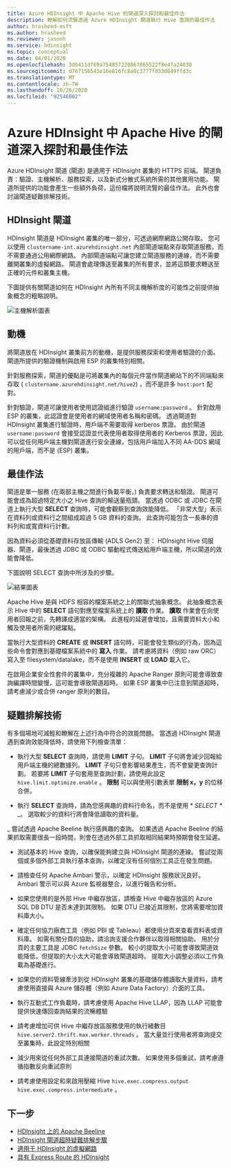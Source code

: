 ```yaml
---
title: Azure HDInsight 中 Apache Hive 的閘道深入探討和最佳作法
description: 瞭解如何流覽透過 Azure HDInsight 閘道執行 Hive 查詢的最佳作法
author: hrasheed-msft
ms.author: hrasheed
ms.reviewer: jasonh
ms.service: hdinsight
ms.topic: conceptual
ms.date: 04/01/2020
ms.openlocfilehash: 3db411df69a754857220867865522f8e4fa24030
ms.sourcegitcommit: d767156543e16e816fc8a0c3777f033d649ffd3c
ms.translationtype: MT
ms.contentlocale: zh-TW
ms.lasthandoff: 10/26/2020
ms.locfileid: "92546002"
---
```

# <a name="gateway-deep-dive-and-best-practices-for-apache-hive-in-azure-hdinsight"></a>Azure HDInsight 中 Apache Hive 的閘道深入探討和最佳作法

Azure HDInsight 閘道 (閘道) 是適用于 HDInsight 叢集的 HTTPS 前端。 閘道負責：驗證、主機解析、服務探索，以及新式分散式系統所需的其他實用功能。 閘道所提供的功能會產生一些額外負荷，這份檔將說明流覽的最佳作法。 此外也會討論閘道疑難排解技術。

## <a name="the-hdinsight-gateway"></a>HDInsight 閘道

HDInsight 閘道是 HDInsight 叢集的唯一部分，可透過網際網路公開存取。 您可以使用 `clustername-int.azurehdinsight.net` 內部閘道端點來存取閘道服務，而不需要通過公用網際網路。 內部閘道端點可讓您建立閘道服務的連線，而不需要離開叢集的虛擬網路。 閘道會處理傳送至叢集的所有要求，並將這類要求轉送至正確的元件和叢集主機。

下圖提供有關閘道如何在 HDInsight 內所有不同主機解析度的可能性之前提供抽象概念的粗略說明。

![主機解析圖表](./media/gateway-best-practices/host-resolution-diagram.png "主機解析圖表")

## <a name="motivation"></a>動機

將閘道放在 HDInsight 叢集前方的動機，是提供服務探索和使用者驗證的介面。 閘道所提供的驗證機制與啟用 ESP 的叢集特別相關。

針對服務探索，閘道的優點是可將叢集內的每個元件當作閘道網站下的不同端點來存取 ( `clustername.azurehdinsight.net/hive2`) ，而不是許多 `host:port` 配對。

針對驗證，閘道可讓使用者使用認證組進行驗證 `username:password` 。 針對啟用 ESP 的叢集，此認證會是使用者的網域使用者名稱和密碼。 透過閘道對 HDInsight 叢集進行驗證時，用戶端不需要取得 kerberos 票證。 由於閘道 `username:password` 會接受認證並代表使用者取得使用者的 Kerberos 票證，因此可以從任何用戶端主機對閘道進行安全連線，包括用戶端加入不同 AA-DDS 網域的用戶端，而不是 (ESP) 叢集。

## <a name="best-practices"></a>最佳作法

閘道是單一服務 (在兩部主機之間進行負載平衡，) 負責要求轉送和驗證。 閘道可能會成為超過特定大小之 Hive 查詢的輸送量瓶頸。 當透過 ODBC 或 JDBC 在閘道上執行大型 **SELECT** 查詢時，可能會觀察到查詢效能降低。 「非常大型」表示在資料列或資料行之間組成超過 5 GB 資料的查詢。 此查詢可能包含一長串的資料列和或寬資料行計數。

因為資料必須從基礎資料存放區傳輸 (ADLS Gen2) 至： HDInsight Hive 伺服器、閘道，最後透過 JDBC 或 ODBC 驅動程式傳送給用戶端主機，所以閘道的效能會降低。

下圖說明 SELECT 查詢中所涉及的步驟。

![結果圖表](./media/gateway-best-practices/result-retrieval-diagram.png "結果圖表")

Apache Hive 是與 HDFS 相容的檔案系統之上的關聯式抽象概念。 此抽象概念表示 Hive 中的 **SELECT** 語句對應至檔案系統上的 **讀取** 作業。 **讀取** 作業會在向使用者回報之前，先轉譯成適當的架構。 此進程的延遲會增加，且需要資料大小和觸及使用者所需的總躍點。

當執行大型資料的 **CREATE** 或 **INSERT** 語句時，可能會發生類似的行為，因為這些命令會對應到基礎檔案系統中的 **寫入** 作業。 請考慮將資料（例如 raw ORC）寫入至 filesystem/datalake，而不是使用 **INSERT** 或 **LOAD** 載入它。

在啟用企業安全性套件的叢集中，充分複雜的 Apache Ranger 原則可能會導致查詢編譯時間變慢，這可能會導致閘道超時。 如果 ESP 叢集中已注意到閘道超時，請考慮減少或合併 ranger 原則的數目。

## <a name="troubleshooting-techniques"></a>疑難排解技術

有多個場地可減輕和瞭解在上述行為中符合的效能問題。 當透過 HDInsight 閘道遇到查詢效能降低時，請使用下列檢查清單：

* 執行大型 **SELECT** 查詢時，請使用 **LIMIT** 子句。 **LIMIT** 子句將會減少回報給用戶端主機的總數據列。 **LIMIT** 子句只會影響結果產生，而不會變更查詢計劃。 若要將 **LIMIT** 子句套用至查詢計劃，請使用此設定 `hive.limit.optimize.enable` 。 **限制** 可以與使用引數表單 **限制 x，y** 的位移合併。

* 執行 **SELECT** 查詢時，請為您感興趣的資料行命名，而不是使用 * *SELECT \** _。 選取較少的資料行將會降低讀取的資料量。

_ 嘗試透過 Apache Beeline 執行感興趣的查詢。 如果透過 Apache Beeline 的結果抓取需要很長一段時間，則會在透過外部工具抓取相同結果時預期會發生延遲。

* 測試基本的 Hive 查詢，以確保能夠建立與 HDInsight 閘道的連線。 嘗試從兩個或多個外部工具執行基本查詢，以確定沒有任何個別工具正在發生問題。

* 請檢查任何 Apache Ambari 警示，以確定 HDInsight 服務狀況良好。 Ambari 警示可以與 Azure 監視器整合，以進行報告和分析。

* 如果您使用的是外部 Hive 中繼存放區，請檢查 Hive 中繼存放區的 Azure SQL DB DTU 是否未達到其限制。 如果 DTU 已接近其限制，您將需要增加資料庫大小。

* 確定任何協力廠商工具（例如 PBI 或 Tableau）都使用分頁來查看資料表或資料庫。 如需有關分頁的協助，請洽詢支援合作夥伴以取得相關協助。 用於分頁的主要工具是 JDBC `fetchSize` 參數。 較小的提取大小可能會導致閘道效能降低，但提取的大小太大可能會導致閘道超時。 提取大小調整必須以工作負載為基礎進行。

* 如果您的資料管線牽涉到從 HDInsight 叢集的基礎儲存體讀取大量資料，請考慮使用直接與 Azure 儲存體（例如 Azure Data Factory）介面的工具。

* 執行互動式工作負載時，請考慮使用 Apache Hive LLAP，因為 LLAP 可能會提供快速傳回查詢結果的流暢體驗

* 請考慮增加可供 Hive 中繼存放區服務使用的執行緒數目 `hive.server2.thrift.max.worker.threads` 。 當大量並行使用者將查詢提交至叢集時，此設定特別相關

* 減少用來從任何外部工具連接閘道的重試次數。 如果使用多個重試，請考慮遵循指數反向重試原則

* 請考慮使用設定和來啟用壓縮 Hive `hive.exec.compress.output` `hive.exec.compress.intermediate` 。

## <a name="next-steps"></a>下一步

* [HDInsight 上的 Apache Beeline](../hadoop/apache-hadoop-use-hive-beeline.md)
* [HDInsight 閘道超時疑難排解步驟](./troubleshoot-gateway-timeout.md)
* [適用于 HDInsight 的虛擬網路](../hdinsight-plan-virtual-network-deployment.md)
* [具有 Express Route 的 HDInsight](../connect-on-premises-network.md)